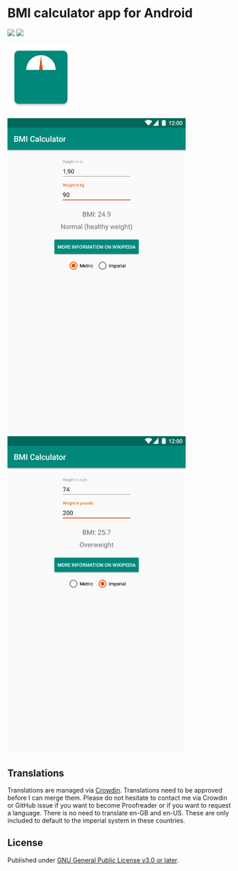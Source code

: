 # BMI calculator app for Android
<a href="https://travis-ci.com/characterdog/bmi-calculator/"><img src="https://api.travis-ci.com/characterdog/bmi-calculator.svg?branch=master"></a> <a title="Crowdin" target="_blank" href="https://crowdin.com/project/characterdog-bmi-calculator"><img src="https://d322cqt584bo4o.cloudfront.net/characterdog-bmi-calculator/localized.svg"></a>

<img src="fastlane/metadata/android/en-US/images/icon.png" width="150px">


<img src="fastlane/metadata/android/en-US/images/phoneScreenshots/1.png" width="400px"> <img src="fastlane/metadata/android/en-US/images/phoneScreenshots/2.png" width="400px">

## Translations

Translations are managed via [Crowdin](https://crowdin.com/project/characterdog-bmi-calculator). Translations need to be approved before I can merge them. Please do not hesitate to contact me via Crowdin or GitHub issue if you want to become Proofreader or if you want to request a language.
There is no need to translate en-GB and en-US. These are only included to default to the imperial system in these countries.

## License

Published under [GNU General Public License v3.0 or later](https://spdx.org/licenses/GPL-3.0-or-later.html).
